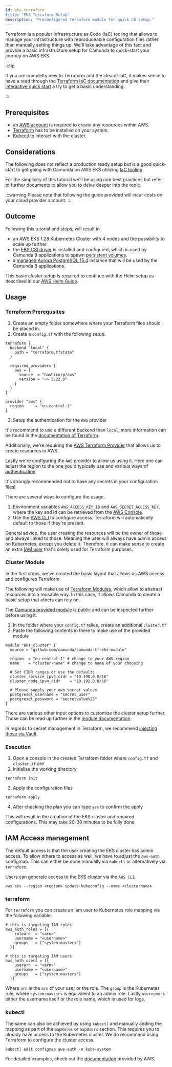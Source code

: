 ```yaml
---
id: eks-terraform
title: "EKS Terraform Setup"
description: "Preconfigured Terraform module for quick C8 setup."
---
```


Terraform is a popular Infrastructure as Code (IaC) tooling that allows to manage your infrastructure with reproduceable configuration files rather than manually setting things up. We'll take advantage of this fact and provide a basic infrastructure setup for Camunda to quick-start your journey on AWS EKS.

:::tip

If you are complelty new to Terraform and the idea of IaC, it makes sense to have a read through the [Terraform IaC documentation](https://developer.hashicorp.com/terraform/tutorials/aws-get-started/infrastructure-as-code) and give their [interactive quick start](https://developer.hashicorp.com/terraform/tutorials/aws-get-started/infrastructure-as-code#quick-start) a try to get a basic understanding.

:::

## Prerequisites

- an [AWS account](https://docs.aws.amazon.com/accounts/latest/reference/accounts-welcome.html) is required to create any resources within AWS.
- [Terraform](https://developer.hashicorp.com/terraform/downloads) has to be installed on your system.
- [Kubectl](https://kubernetes.io/docs/tasks/tools/#kubectl) to interact with the cluster.

## Considerations

The following does not reflect a production ready setup but is a good quick-start to get going with Camunda on AWS EKS utilizing [IaC tooling](https://developer.hashicorp.com/terraform/tutorials/aws-get-started/infrastructure-as-code).

For the simplicity of this tutorial we'll be using non best practices but refer to further documents to allow you to delve deeper into the topic.

:::warning
Please note that following the guide provided will incur costs on your cloud provider account.
:::

## Outcome

Following this tutorial and steps, will result in

- an AWS EKS 1.28 Kubernetes Cluster with 4 nodes and the possibility to scale up further.
- the [EBS CSI driver](https://docs.aws.amazon.com/eks/latest/userguide/ebs-csi.html) is installed and configured, which is used by Camunda 8 applications to spawn [persistent volumes](https://kubernetes.io/docs/concepts/storage/persistent-volumes/).
- a [managed Aurora PostgreSQL 15.4](https://aws.amazon.com/rds/postgresql/) instance that will be used by the Camunda 8 applications.

This basic cluster setup is required to continue with the Helm setup as described in our [AWS Helm Guide](#). <!-- TODO: reference future guide -->

## Usage

### Terraform Prerequsites

1. Create an empty folder somewhere where your Terraform files should be placed in.
2. Create a `config.tf` with the following setup.

```hcl
terraform {
  backend "local" {
    path = "terraform.tfstate"
  }

  required_providers {
    aws = {
      source  = "hashicorp/aws"
      version = "~> 5.22.0"
    }
  }
}

provider "aws" {
  region     = "eu-central-1"
}
```

3. Setup the authentication for the `AWS` provider

It's recommend to use a different backend than `local`, more information can be found in the [documentation of Terraform](https://developer.hashicorp.com/terraform/language/settings/backends/configuration).

Additionally, we're requiring the [AWS Terraform Provider](https://registry.terraform.io/providers/hashicorp/aws/latest/docs) that allows us to create resources in AWS.

Lastly we're configuring the `AWS` provider to allow us using it. Here one can adjust the region to the one you'd typically use and various ways of [authentication](https://registry.terraform.io/providers/hashicorp/aws/latest/docs#authentication-and-configuration).

It's strongly recommended not to have any secrets in your configuration files!

There are several ways to configure the usage.

1. Environment variables `AWS_ACCESS_KEY_ID` and `AWS_SECRET_ACCESS_KEY`, where the key and id can be retrieved from the [AWS Console](https://docs.aws.amazon.com/IAM/latest/UserGuide/id_credentials_access-keys.html).
2. Use the [AWS CLI](https://docs.aws.amazon.com/cli/latest/userguide/cli-chap-getting-started.html) to configure access. Terraform will automatically default to those if they're present.

General advice, the user creating the resources will be the owner of those and always linked to those. Meaning the user will always have admin access on Kubernetes, except you delete it. Therefore, it can make sense to create an extra [IAM user](https://docs.aws.amazon.com/IAM/latest/UserGuide/id_users.html) that's solely used for Terraform purposes.

### Cluster Module

In the first steps, we've created the basic layout that allows us AWS access and configures Terraform.

The following will make use of [Terraform Modules](https://developer.hashicorp.com/terraform/language/modules), which allow to abstract resources into a reusable way. In this case, it allows Camunda to create a basic setup that others can rely on.

The [Camunda provided module](https://github.com/camunda/camunda-tf-eks-module) is public and can be inspected further before using it.

1. In the folder where your `config.tf` relies, create an additional `cluster.tf`
2. Paste the following contents in there to make use of the provided module

```hcl
module "eks_cluster" {
  source = "github.com/camunda/camunda-tf-eks-module"

  region  = "eu-central-1" # change to your AWS region
  name    = "cluster-name" # change to name of your choosing

  # Set CIDR ranges or use the defaults
  cluster_service_ipv4_cidr = "10.190.0.0/16"
  cluster_node_ipv4_cidr    = "10.192.0.0/16"

  # Please supply your own secret values
  postgresql_username = "secret_user"
  postgresql_password = "secretvalue%23"
}
```

There are various other input options to customize the cluster setup further.
Those can be read up further in the [module documentation](https://github.com/camunda/camunda-tf-eks-module).

In regards to secret management in Terraform, we recommend [injecting those via Vault](https://developer.hashicorp.com/terraform/tutorials/secrets/secrets-vault).

### Execution

1. Open a console in the created Terraform folder where `config.tf` and `cluster.tf` are
2. Initialize the working directory

```hcl
terraform init
```

3. Apply the configuration files

```hcl
terraform apply
```

4. After checking the plan you can type `yes` to confirm the apply

This will result in the creation of the EKS cluster and required configurations. This may take 20-30 minutes to be fully done.

## IAM Access management

The default access is that the user creating the EKS cluster has admin access. To allow others to access as well, we have to adjust the
`aws-auth` configmap. This can either be done manually via `kubectl` or alternatively via `terraform`.

Users can generate access to the EKS cluster via the `AWS CLI`.

```shell
aws eks --region <region> update-kubeconfig --name <clusterName>
```

### terraform

For `terraform` you can create an iam user to Kubernetes role mapping via the following variable.

```hcl
# this is targeting IAM roles
aws_auth_roles = [{
    rolearn  = "<arn>"
    username = "<username>"
    groups   = ["system:masters"]
  }]

# this is targeting IAM users
aws_auth_users = [{
    userarn  = "<arn>"
    username = "<username>"
    groups   = ["system:masters"]
  }]
```

Where `arn` is the `arn` of your user or the role. The `group` is the Kubernetes rule, where `system:masters` is equivalent to an admin role. Lastly `username` is either the username itself or the role name, which is used for logs.

### kubectl

The same can also be achieved by using `kubectl` and manually adding the mapping as part of the `mapRoles` or `mapUsers` section. This requires you to already have access to the Kubernetes cluster. We do recommend using Terraform to configure the cluster access.

```shell
kubectl edit configmap aws-auth -n kube-system
```

For detailed examples, check out the [documentation](https://docs.aws.amazon.com/eks/latest/userguide/add-user-role.html) provided by AWS.
